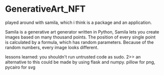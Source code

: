 # GenerativeArt_NFT

played around with samila, which i think is a package and an application.

Samila is a generative art generator written in Python, Samila lets you create images based on many thousand points. The position of every single point is calculated by a formula, which has random parameters. Because of the random numbers, every image looks different.


lessons learned: you shouldn't run untrusted code as sudo.
2>> an alternative to this could be made by using flask and numpy. pillow for png, pycairo for svg
